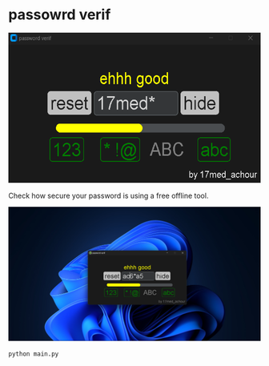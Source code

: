 # passowrd verif

<center width=100% ><img width=600 height=300 src="s.png"></img></center>

Check how secure your password is using a free offline tool.
<center><img src="p2.png"></img></center>

```shell
python main.py

```
